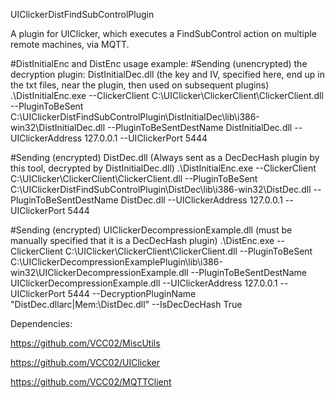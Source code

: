 UIClickerDistFindSubControlPlugin

A plugin for UIClicker, which executes a FindSubControl action on multiple remote machines, via MQTT.

#DistInitialEnc and DistEnc usage example:
#Sending (unencrypted) the decryption plugin: DistInitialDec.dll (the key and IV, specified here, end up in the txt files, near the plugin, then used on subsequent plugins)
.\DistInitialEnc.exe --ClickerClient C:\UIClicker\ClickerClient\ClickerClient.dll --PluginToBeSent C:\UIClickerDistFindSubControlPlugin\DistInitialDec\lib\i386-win32\DistInitialDec.dll --PluginToBeSentDestName DistInitialDec.dll --UIClickerAddress 127.0.0.1 --UIClickerPort 5444

#Sending (encrypted) DistDec.dll  (Always sent as a DecDecHash plugin by this tool, decrypted by DistInitialDec.dll)
.\DistInitialEnc.exe --ClickerClient C:\UIClicker\ClickerClient\ClickerClient.dll --PluginToBeSent C:\UIClickerDistFindSubControlPlugin\DistDec\lib\i386-win32\DistDec.dll --PluginToBeSentDestName DistDec.dll --UIClickerAddress 127.0.0.1 --UIClickerPort 5444

#Sending (encrypted) UIClickerDecompressionExample.dll (must be manually specified that it is a DecDecHash plugin)
.\DistEnc.exe --ClickerClient C:\UIClicker\ClickerClient\ClickerClient.dll --PluginToBeSent C:\UIClickerDecompressionExamplePlugin\lib\i386-win32\UIClickerDecompressionExample.dll --PluginToBeSentDestName UIClickerDecompressionExample.dll --UIClickerAddress 127.0.0.1 --UIClickerPort 5444 --DecryptionPluginName "DistDec.dllarc|Mem:\DistDec.dll" --IsDecDecHash True


Dependencies:

https://github.com/VCC02/MiscUtils

https://github.com/VCC02/UIClicker

https://github.com/VCC02/MQTTClient
